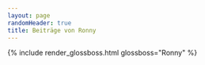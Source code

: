 ```yaml
---
layout: page
randomHeader: true
title: Beiträge von Ronny
---
```

{% include render_glossboss.html glossboss="Ronny" %}
